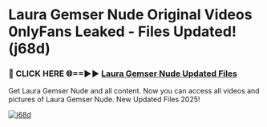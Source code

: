 # Laura Gemser Nude Original Videos 0nlyFans Leaked - Files Updated! (j68d)

<h3>🔴 CLICK HERE 🌐==►► <a href="https://tinyurl.com/yrmya6cz" rel="nofollow">Laura Gemser Nude Updated Files</a></h3>

Get Laura Gemser Nude and all content. Now you can access all videos and pictures of Laura Gemser Nude. New Updated Files 2025!

[![j68d](https://i.imgur.com/FMdXYCs.gif)](https://tinyurl.com/yrmya6cz)
